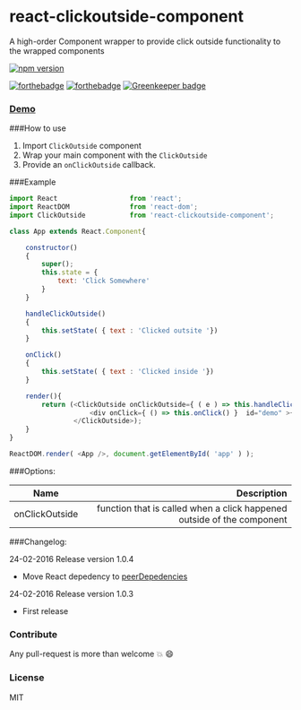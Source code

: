 # react-clickoutside-component
A high-order Component wrapper to provide click outside functionality to the
wrapped components

[![npm version](https://badge.fury.io/js/react-clickoutside-component.svg)](https://badge.fury.io/js/react-clickoutside-component)

[![forthebadge](http://forthebadge.com/images/badges/gluten-free.svg)](http://forthebadge.com)
[![forthebadge](http://forthebadge.com/images/badges/built-with-love.svg)](http://forthebadge.com) [![Greenkeeper badge](https://badges.greenkeeper.io/AvraamMavridis/react-clickoutside-component.svg)](https://greenkeeper.io/)

### [Demo](http://avraammavridis.github.io/react-clickoutside-component/)

###How to use

1. Import `ClickOutside` component
2. Wrap your main component with the `ClickOutside`
3. Provide an `onClickOutside` callback.

###Example


```javascript
import React                  from 'react';
import ReactDOM               from 'react-dom';
import ClickOutside           from 'react-clickoutside-component';

class App extends React.Component{

    constructor()
    {
        super();
        this.state = {
            text: 'Click Somewhere'
        }
    }

    handleClickOutside()
    {
        this.setState( { text : 'Clicked outsite '})
    }

    onClick()
    {
        this.setState( { text : 'Clicked inside '})
    }

    render(){
        return (<ClickOutside onClickOutside={ ( e ) => this.handleClickOutside( e ) }>
                    <div onClick={ () => this.onClick() }  id="demo" >{ this.state.text }</div>
                </ClickOutside>);
    }
}

ReactDOM.render( <App />, document.getElementById( 'app' ) );

  ```

###Options:

| Name        | Description           
| ------------- |-------------:|
| onClickOutside    | function that is called when a click happened outside of the component  |  

###Changelog:

24-02-2016 Release version 1.0.4
- Move React depedency to [peerDepedencies](https://github.com/AvraamMavridis/react-clickoutside-component/commit/e5f6dea3ff3a23670d4c89b9b7faff6030a63cda)

24-02-2016 Release version 1.0.3
- First release

### Contribute

Any pull-request is more than welcome :boom: :smile:

### License

MIT

